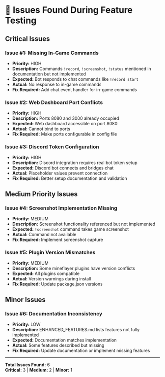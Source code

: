 # 🐛 Issues Found During Feature Testing

## Critical Issues

### Issue #1: Missing In-Game Commands
- **Priority:** HIGH  
- **Description:** Commands `!record`, `!screenshot`, `!status` mentioned in documentation but not implemented
- **Expected:** Bot responds to chat commands like `!record start`
- **Actual:** No response to in-game commands
- **Fix Required:** Add chat event handler for in-game commands

### Issue #2: Web Dashboard Port Conflicts  
- **Priority:** HIGH
- **Description:** Ports 8080 and 3000 already occupied
- **Expected:** Web dashboard accessible on port 8080
- **Actual:** Cannot bind to ports
- **Fix Required:** Make ports configurable in config file

### Issue #3: Discord Token Configuration
- **Priority:** HIGH
- **Description:** Discord integration requires real bot token setup
- **Expected:** Discord bot connects and bridges chat
- **Actual:** Placeholder values prevent connection
- **Fix Required:** Better setup documentation and validation

## Medium Priority Issues

### Issue #4: Screenshot Implementation Missing
- **Priority:** MEDIUM
- **Description:** Screenshot functionality referenced but not implemented  
- **Expected:** `!screenshot` command takes game screenshot
- **Actual:** Command not available
- **Fix Required:** Implement screenshot capture

### Issue #5: Plugin Version Mismatches
- **Priority:** MEDIUM  
- **Description:** Some mineflayer plugins have version conflicts
- **Expected:** All plugins compatible
- **Actual:** Version warnings during install
- **Fix Required:** Update package.json versions

## Minor Issues

### Issue #6: Documentation Inconsistency
- **Priority:** LOW
- **Description:** ENHANCED_FEATURES.md lists features not fully implemented
- **Expected:** Documentation matches implementation
- **Actual:** Some features described but missing
- **Fix Required:** Update documentation or implement missing features

---

**Total Issues Found:** 6  
**Critical:** 3 | **Medium:** 2 | **Minor:** 1
